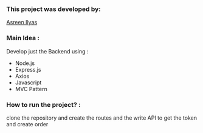 ### This project was developed by:
[Asreen Ilyas](https://github.com/ASREEN/lebenslauf/blob/main/mycv-2/CV-My%20Cv.pdf)

### Main Idea :
Develop just the Backend using :
- Node.js
- Express.js
- Axios
- Javascript
- MVC Pattern

### How to run the project? :
clone the repository and create the routes and the write API to get the token and create order 

